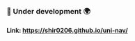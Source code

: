 ### :round_pushpin: Under development :earth_africa:

#### Link: https://shir0206.github.io/uni-nav/


